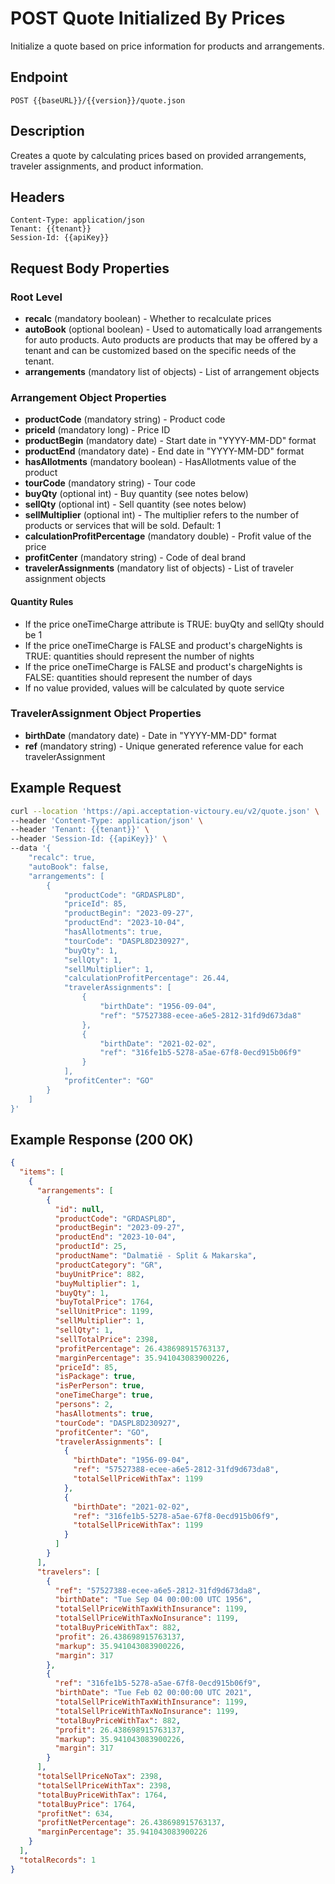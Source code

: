 # POST Quote Initialized By Prices

Initialize a quote based on price information for products and arrangements.

## Endpoint
```
POST {{baseURL}}/{{version}}/quote.json
```

## Description
Creates a quote by calculating prices based on provided arrangements, traveler assignments, and product information.

## Headers
```
Content-Type: application/json
Tenant: {{tenant}}
Session-Id: {{apiKey}}
```

## Request Body Properties

### Root Level
- **recalc** (mandatory boolean) - Whether to recalculate prices
- **autoBook** (optional boolean) - Used to automatically load arrangements for auto products. Auto products are products that may be offered by a tenant and can be customized based on the specific needs of the tenant.
- **arrangements** (mandatory list of objects) - List of arrangement objects

### Arrangement Object Properties
- **productCode** (mandatory string) - Product code
- **priceId** (mandatory long) - Price ID
- **productBegin** (mandatory date) - Start date in "YYYY-MM-DD" format
- **productEnd** (mandatory date) - End date in "YYYY-MM-DD" format
- **hasAllotments** (mandatory boolean) - HasAllotments value of the product
- **tourCode** (mandatory string) - Tour code
- **buyQty** (optional int) - Buy quantity (see notes below)
- **sellQty** (optional int) - Sell quantity (see notes below)
- **sellMultiplier** (optional int) - The multiplier refers to the number of products or services that will be sold. Default: 1
- **calculationProfitPercentage** (mandatory double) - Profit value of the price
- **profitCenter** (mandatory string) - Code of deal brand
- **travelerAssignments** (mandatory list of objects) - List of traveler assignment objects

#### Quantity Rules
- If the price oneTimeCharge attribute is TRUE: buyQty and sellQty should be 1
- If the price oneTimeCharge is FALSE and product's chargeNights is TRUE: quantities should represent the number of nights
- If the price oneTimeCharge is FALSE and product's chargeNights is FALSE: quantities should represent the number of days
- If no value provided, values will be calculated by quote service

### TravelerAssignment Object Properties
- **birthDate** (mandatory date) - Date in "YYYY-MM-DD" format
- **ref** (mandatory string) - Unique generated reference value for each travelerAssignment

## Example Request
```bash
curl --location 'https://api.acceptation-victoury.eu/v2/quote.json' \
--header 'Content-Type: application/json' \
--header 'Tenant: {{tenant}}' \
--header 'Session-Id: {{apiKey}}' \
--data '{
    "recalc": true,
    "autoBook": false,
    "arrangements": [
        {
            "productCode": "GRDASPL8D",
            "priceId": 85,
            "productBegin": "2023-09-27",
            "productEnd": "2023-10-04",
            "hasAllotments": true,
            "tourCode": "DASPL8D230927",
            "buyQty": 1,
            "sellQty": 1,
            "sellMultiplier": 1,
            "calculationProfitPercentage": 26.44,
            "travelerAssignments": [
                {
                    "birthDate": "1956-09-04",
                    "ref": "57527388-ecee-a6e5-2812-31fd9d673da8"
                },
                {
                    "birthDate": "2021-02-02",
                    "ref": "316fe1b5-5278-a5ae-67f8-0ecd915b06f9"
                }
            ],
            "profitCenter": "GO"
        }
    ]
}'
```

## Example Response (200 OK)
```json
{
  "items": [
    {
      "arrangements": [
        {
          "id": null,
          "productCode": "GRDASPL8D",
          "productBegin": "2023-09-27",
          "productEnd": "2023-10-04",
          "productId": 25,
          "productName": "Dalmatië - Split & Makarska",
          "productCategory": "GR",
          "buyUnitPrice": 882,
          "buyMultiplier": 1,
          "buyQty": 1,
          "buyTotalPrice": 1764,
          "sellUnitPrice": 1199,
          "sellMultiplier": 1,
          "sellQty": 1,
          "sellTotalPrice": 2398,
          "profitPercentage": 26.438698915763137,
          "marginPercentage": 35.941043083900226,
          "priceId": 85,
          "isPackage": true,
          "isPerPerson": true,
          "oneTimeCharge": true,
          "persons": 2,
          "hasAllotments": true,
          "tourCode": "DASPL8D230927",
          "profitCenter": "GO",
          "travelerAssignments": [
            {
              "birthDate": "1956-09-04",
              "ref": "57527388-ecee-a6e5-2812-31fd9d673da8",
              "totalSellPriceWithTax": 1199
            },
            {
              "birthDate": "2021-02-02",
              "ref": "316fe1b5-5278-a5ae-67f8-0ecd915b06f9",
              "totalSellPriceWithTax": 1199
            }
          ]
        }
      ],
      "travelers": [
        {
          "ref": "57527388-ecee-a6e5-2812-31fd9d673da8",
          "birthDate": "Tue Sep 04 00:00:00 UTC 1956",
          "totalSellPriceWithTaxWithInsurance": 1199,
          "totalSellPriceWithTaxNoInsurance": 1199,
          "totalBuyPriceWithTax": 882,
          "profit": 26.438698915763137,
          "markup": 35.941043083900226,
          "margin": 317
        },
        {
          "ref": "316fe1b5-5278-a5ae-67f8-0ecd915b06f9",
          "birthDate": "Tue Feb 02 00:00:00 UTC 2021",
          "totalSellPriceWithTaxWithInsurance": 1199,
          "totalSellPriceWithTaxNoInsurance": 1199,
          "totalBuyPriceWithTax": 882,
          "profit": 26.438698915763137,
          "markup": 35.941043083900226,
          "margin": 317
        }
      ],
      "totalSellPriceNoTax": 2398,
      "totalSellPriceWithTax": 2398,
      "totalBuyPriceWithTax": 1764,
      "totalBuyPrice": 1764,
      "profitNet": 634,
      "profitNetPercentage": 26.438698915763137,
      "marginPercentage": 35.941043083900226
    }
  ],
  "totalRecords": 1
}
```